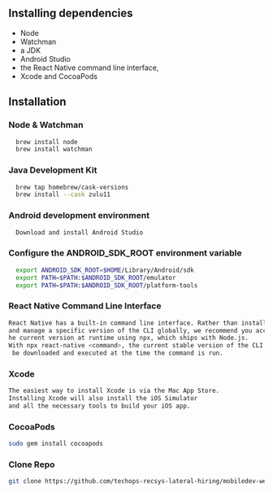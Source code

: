 
## Installing dependencies

 - Node 
 - Watchman
 - a JDK
 - Android Studio
 - the React Native command line interface, 
 - Xcode and CocoaPods

 


## Installation

### Node & Watchman

```bash
  brew install node
  brew install watchman
```

### Java Development Kit

```bash
  brew tap homebrew/cask-versions
  brew install --cask zulu11
```

### Android development environment
```bash
  Download and install Android Studio
```

### Configure the ANDROID_SDK_ROOT environment variable
```bash
  export ANDROID_SDK_ROOT=$HOME/Library/Android/sdk
  export PATH=$PATH:$ANDROID_SDK_ROOT/emulator
  export PATH=$PATH:$ANDROID_SDK_ROOT/platform-tools
```

### React Native Command Line Interface
```bash
React Native has a built-in command line interface. Rather than install 
and manage a specific version of the CLI globally, we recommend you access t
he current version at runtime using npx, which ships with Node.js. 
With npx react-native <command>, the current stable version of the CLI will
 be downloaded and executed at the time the command is run.
```

### Xcode
```bash
The easiest way to install Xcode is via the Mac App Store. 
Installing Xcode will also install the iOS Simulator 
and all the necessary tools to build your iOS app.
```


### CocoaPods
```bash
sudo gem install cocoapods
```

### Clone Repo
```bash
git clone https://github.com/techops-recsys-lateral-hiring/mobiledev-wechatmoments-reactnative.git
```









    
